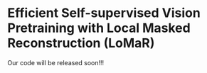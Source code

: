 # Efficient Self-supervised Vision Pretraining with Local Masked Reconstruction (LoMaR)

Our code will be released soon!!!
